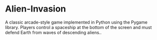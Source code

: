 # Alien-Invasion
A classic arcade-style game implemented in Python using the Pygame library. Players control a spaceship at the bottom of the screen and must defend Earth from waves of descending aliens..
